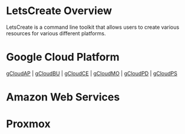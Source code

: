# LetsCreate Overview

LetsCreate is a command line toolkit that allows users to create various resources for various different platforms.

# Google Cloud Platform

[gCloudAP](https://github.com/JonmarCorpuz/LetsCreate/tree/main/gCloudAP) | [gCloudBU](https://github.com/JonmarCorpuz/LetsCreate/tree/main/gCloudBU) | [gCloudCE](https://github.com/JonmarCorpuz/LetsCreate/tree/main/gCloudCE) | [gCloudMO](https://github.com/JonmarCorpuz/LetsCreate/tree/main/gCloudMO) | [gCloudPD](https://github.com/JonmarCorpuz/LetsCreate/tree/main/gCloudPD) | [gCloudPS](https://github.com/JonmarCorpuz/LetsCreate/tree/main/gCloudCE)

# Amazon Web Services

# Proxmox
